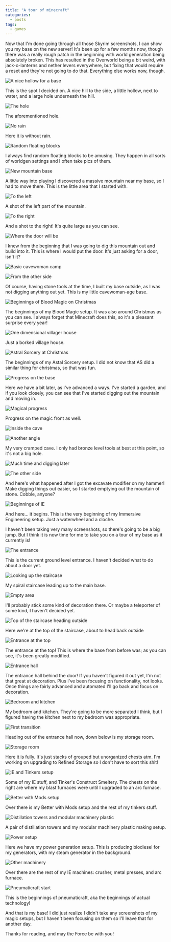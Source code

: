 ```yaml
---
title: "A tour of minecraft"
categories: 
  - posts
tags:
  - games
---
```


Now that I'm done going through all those Skyrim screenshots, I can show you my
base on the new server! It's been up for a few months now, though there was a
really rough patch in the beginning with world generation being absolutely
broken. This has resulted in the Overworld being a bit weird, with
jack-o-lanterns and nether levers everywhere, but fixing that would require a
reset and they're not going to do that. Everything else works now, though.

![A nice hollow for a base](/assets/images/screenshots/minecraft/2019-12-15_12.02.48.png)

This is the spot I decided on. A nice hill to the side, a little hollow, next to
water, and a large hole underneath the hill.

![The hole](/assets/images/screenshots/minecraft/2019-12-15_12.03.05.png)

The aforementioned hole.

![No rain](/assets/images/screenshots/minecraft/2019-12-15_12.21.03.png)

Here it is without rain.

![Random floating blocks](/assets/images/screenshots/minecraft/2019-12-19_12.39.56.png)

I always find random floating blocks to be amusing. They happen in all sorts of
worldgen settings and I often take pics of them.

![New mountain base](/assets/images/screenshots/minecraft/2019-12-23_19.12.12.png)

A little way into playing I discovered a massive mountain near my base, so I had
to move there. This is the little area that I started with.

![To the left](/assets/images/screenshots/minecraft/2019-12-23_19.12.19.png)

A shot of the left part of the mountain.

![To the right](/assets/images/screenshots/minecraft/2019-12-23_19.12.31.png)

And a shot to the right! It's quite large as you can see.

![Where the door will be](/assets/images/screenshots/minecraft/2019-12-23_19.14.04.png)

I knew from the beginning that I was going to dig this mountain out and build
into it. This is where I would put the door. It's just asking for a door, isn't
it?

![Basic cavewoman camp](/assets/images/screenshots/minecraft/2019-12-23_20.48.35.png)

![From the other side](/assets/images/screenshots/minecraft/2019-12-23_20.48.58.png)

Of course, having stone tools at the time, I built my base outside, as I was not
digging anything out yet. This is my little cavewoman-age base.

![Beginnings of Blood Magic on Christmas](/assets/images/screenshots/minecraft/2019-12-26_15.28.52.png)

The beginnings of my Blood Magic setup. It was also around Christmas as you can
see. I always forget that Minecraft does this, so it's a pleasant surprise every
year!

![One dimensional villager house](/assets/images/screenshots/minecraft/2019-12-27_14.40.22.png)

Just a borked village house.

![Astral Sorcery at Christmas](/assets/images/screenshots/minecraft/2019-12-28_14.18.23.png)

The beginnings of my Astal Sorcery setup. I did not know that AS did a similar
thing for christmas, so that was fun.

![Progress on the base](/assets/images/screenshots/minecraft/2019-12-28_14.34.03.png)

Here we have a bit later, as I've advanced a ways. I've started a garden, and if
you look closely, you can see that I've started digging out the mountain and
moving in.

![Magical progress](/assets/images/screenshots/minecraft/2019-12-28_14.34.15.png)

Progress on the magic front as well.

![Inside the cave](/assets/images/screenshots/minecraft/2019-12-28_14.34.21.png)

![Another angle](/assets/images/screenshots/minecraft/2019-12-28_14.34.32.png)

My very cramped cave. I only had bronze level tools at best at this point, so
it's not a big hole.

![Much time and digging later](/assets/images/screenshots/minecraft/2020-01-25_18.43.04.png)

![The other side](/assets/images/screenshots/minecraft/2020-01-25_18.43.08.png)

And here's what happened after I got the excavate modifier on my hammer! Make
digging things out easier, so I started emptying out the mountain of stone.
Cobble, anyone?

![Beginnings of IE](/assets/images/screenshots/minecraft/2020-01-29_19.06.05.png)

And here... it begins. This is the very beginning of my Immersive Engineering
setup. Just a waterwheel and a cloche.

I haven't been taking very many screenshots, so there's going to be a big jump.
But I think it is now time for me to take you on a tour of my base as it
currently is!

![The entrance](/assets/images/screenshots/minecraft/2020-02-10_14.06.17.png)

This is the current ground level entrance. I haven't decided what to do about a
door yet.

![Looking up the staircase](/assets/images/screenshots/minecraft/2020-02-10_14.06.26.png)

My spiral staircase leading up to the main base.

![Empty area](/assets/images/screenshots/minecraft/2020-02-10_14.06.29.png)

I'll probably stick some kind of decoration there. Or maybe a teleporter of some
kind, I haven't decided yet.

![Top of the staircase heading outside](/assets/images/screenshots/minecraft/2020-02-10_14.07.15.png)

Here we're at the top of the staircase, about to head back outside

![Entrance at the top](/assets/images/screenshots/minecraft/2020-02-10_14.07.24.png)

The entrance at the top! This is where the base from before was; as you can see,
it's been greatly modified.

![Entrance hall](/assets/images/screenshots/minecraft/2020-02-10_14.07.38.png)

The entrance hall behind the door! If you haven't figured it out yet, I'm not
that great at decoration. Plus I've been focusing on functionality, not looks.
Once things are fairly advanced and automated I'll go back and focus on
decoration.

![Bedroom and kitchen](/assets/images/screenshots/minecraft/2020-02-10_14.07.49.png)

My bedroom and kitchen. They're going to be more separated I think, but I
figured having the kitchen next to my bedroom was appropriate.

![First transition](/assets/images/screenshots/minecraft/2020-02-10_14.08.02.png)

Heading out of the entrance hall now, down below is my storage room.

![Storage room](/assets/images/screenshots/minecraft/2020-02-10_14.08.23.png)

Here it is fully. It's just stacks of grouped but unorganized chests atm. I'm
working on upgrading to Refined Storage so I don't have to sort this shit!

![IE and Tinkers setup](/assets/images/screenshots/minecraft/2020-02-10_14.08.35.png)

Some of my IE stuff, and Tinker's Construct Smeltery. The chests on the right
are where my blast furnaces were until I upgraded to an arc furnace.

![Better with Mods setup](/assets/images/screenshots/minecraft/2020-02-10_14.08.42.png)

Over there is my Better with Mods setup and the rest of my tinkers stuff.

![Distillation towers and modular machinery plastic](/assets/images/screenshots/minecraft/2020-02-10_14.08.56.png)

A pair of distillation towers and my modular machinery plastic making setup.

![Power setup](/assets/images/screenshots/minecraft/2020-02-10_14.09.07.png)

Here we have my power generation setup. This is producing biodiesel for my
generators, with my steam generator in the background.

![Other machinery](/assets/images/screenshots/minecraft/2020-02-10_14.09.13.png)

Over there are the rest of my IE machines: crusher, metal presses, and arc
furnace.

![Pneumaticraft start](/assets/images/screenshots/minecraft/2020-02-10_14.09.23.png)

This is the beginnings of pneumaticraft, aka the beginnings of actual
technology!

And that is my base! I did just realize I didn't take any screenshots of my
magic setups, but I haven't been focusing on them so I'll leave that for another
day.

Thanks for reading, and may the Force be with you!
